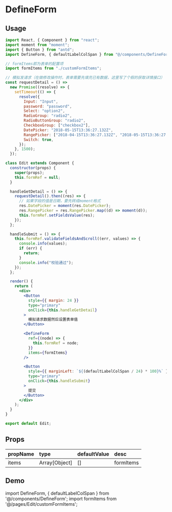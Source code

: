 # DefineForm

## Usage

```jsx
import React, { Component } from "react";
import moment from "moment";
import { Button } from "antd";
import DefineForm, { defaultLabelColSpan } from "@/components/DefineForm";

// formItems即为表单的配置项
import formItems from "./customFormItems";

// 模拟发请求（在做修改操作时，表单需要先填充已有数据，这里写了个假的获取详情接口）
const requestDetail = () =>
  new Promise((resolve) => {
    setTimeout(() => {
      resolve({
        Input: "Input",
        password: "password",
        Select: "option2",
        RadioGroup: "radio2",
        RadioButtonGroup: "radio2",
        CheckboxGroup: ["checkbox2"],
        DatePicker: "2018-05-15T13:36:27.132Z",
        RangePicker: ["2018-04-15T13:36:27.132Z", "2018-05-15T13:36:27.132Z"],
        Switch: true,
      });
    }, 1500);
  });

class Edit extends Component {
  constructor(props) {
    super(props);
    this.formRef = null;
  }

  handleGetDetail = () => {
    requestDetail().then((res) => {
      // 如果字段的值是日期，要先转成moment格式
      res.DatePicker = moment(res.DatePicker);
      res.RangePicker = res.RangePicker.map((d) => moment(d));
      this.formRef.setFieldsValue(res);
    });
  };

  handleSubmit = () => {
    this.formRef.validateFieldsAndScroll((err, values) => {
      console.info(values);
      if (err) {
        return;
      }
      console.info("校验通过");
    });
  };

  render() {
    return (
      <div>
        <Button
          style={{ margin: 24 }}
          type="primary"
          onClick={this.handleGetDetail}
        >
          模拟请求数据然后设置表单值
        </Button>

        <DefineForm
          ref={(node) => {
            this.formRef = node;
          }}
          items={formItems}
        />

        <Button
          style={{ marginLeft: `${(defaultLabelColSpan / 24) * 100}%` }}
          type="primary"
          onClick={this.handleSubmit}
        >
          提交
        </Button>
      </div>
    );
  }
}

export default Edit;
```

## Props

| propName | type          | defaultValue | desc      |
| :------- | :------------ | :----------- | :-------- |
| items    | Array[Object] | []           | formItems |

## Demo

import DefineForm, { defaultLabelColSpan } from '@/components/DefineForm';
import formItems from '@/pages/Edit/customFormItems';

<DefineForm items={formItems} />
